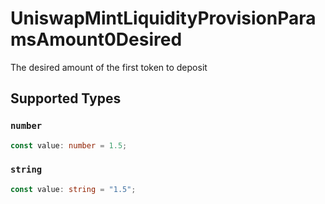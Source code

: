 # UniswapMintLiquidityProvisionParamsAmount0Desired

The desired amount of the first token to deposit


## Supported Types

### `number`

```typescript
const value: number = 1.5;
```

### `string`

```typescript
const value: string = "1.5";
```

